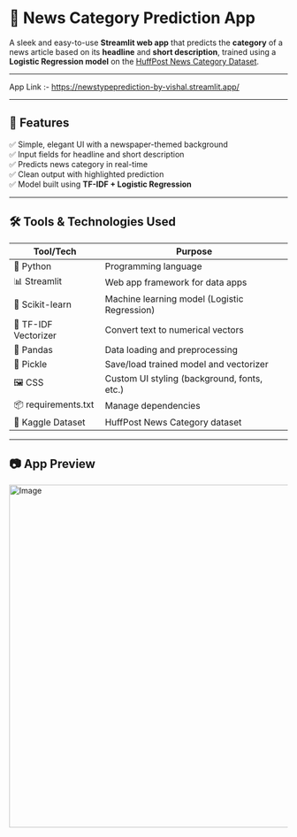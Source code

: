 # 📰 News Category Prediction App

A sleek and easy-to-use **Streamlit web app** that predicts the **category** of a news article based on its **headline** and **short description**, trained using a **Logistic Regression model** on the [HuffPost News Category Dataset](https://www.kaggle.com/datasets/rmisra/news-category-dataset).

---

App Link :- https://newstypeprediction-by-vishal.streamlit.app/

---
## 🚀 Features

✅ Simple, elegant UI with a newspaper-themed background  
✅ Input fields for headline and short description  
✅ Predicts news category in real-time  
✅ Clean output with highlighted prediction  
✅ Model built using **TF-IDF + Logistic Regression**

---

## 🛠️ Tools & Technologies Used

| Tool/Tech            | Purpose                                      |
|----------------------|----------------------------------------------|
| 🐍 Python            | Programming language                         |
| 📊 Streamlit         | Web app framework for data apps              |
| 🤖 Scikit-learn      | Machine learning model (Logistic Regression) |
| 🧠 TF-IDF Vectorizer | Convert text to numerical vectors            |
| 📑 Pandas            | Data loading and preprocessing               |
| 📁 Pickle            | Save/load trained model and vectorizer       |
| 🖼️ CSS               | Custom UI styling (background, fonts, etc.) |
| 📦 requirements.txt  | Manage dependencies                          |
| 📄 Kaggle Dataset     | HuffPost News Category dataset               |

---

## 📷 App Preview

<img width="1366" height="620" alt="Image" src="https://github.com/user-attachments/assets/88c66020-cb0b-41a3-9aa2-8f0441e32618" /> <!-- Replace with your actual screenshot URL if hosted -->

